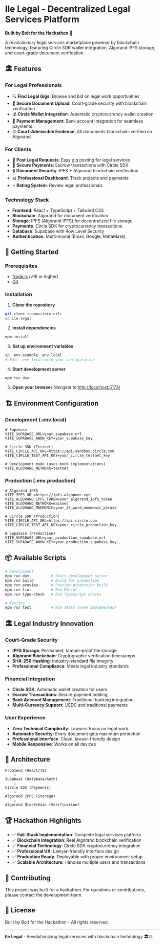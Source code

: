 # Ile Legal - Decentralized Legal Services Platform

**Built by Bolt for the Hackathon** 🚀

A revolutionary legal services marketplace powered by blockchain technology, featuring Circle SDK wallet integration, Algorand IPFS storage, and court-grade document verification.

## 🏛️ **Features**

### **For Legal Professionals**
- 🔍 **Find Legal Gigs**: Browse and bid on legal work opportunities
- 📄 **Secure Document Upload**: Court-grade security with blockchain verification
- 💰 **Circle Wallet Integration**: Automatic cryptocurrency wallet creation
- 🏦 **Payment Management**: Bank account integration for seamless payments
- ⚖️ **Court-Admissible Evidence**: All documents blockchain-verified on Algorand

### **For Clients**
- 📝 **Post Legal Requests**: Easy gig posting for legal services
- 💸 **Secure Payments**: Escrow transactions with Circle SDK
- 🔒 **Document Security**: IPFS + Algorand blockchain verification
- 📊 **Professional Dashboard**: Track projects and payments
- ⭐ **Rating System**: Review legal professionals

### **Technology Stack**
- **Frontend**: React + TypeScript + Tailwind CSS
- **Blockchain**: Algorand for document verification
- **Storage**: IPFS (Algorand IPFS) for decentralized file storage
- **Payments**: Circle SDK for cryptocurrency transactions
- **Database**: Supabase with Row Level Security
- **Authentication**: Multi-modal (Email, Google, MetaMask)

## 🚀 **Getting Started**

### Prerequisites
- [Node.js](https://nodejs.org/en/) (v18 or higher)
- [Git](https://git-scm.com/)

### Installation

1. **Clone the repository**
```bash
git clone <repository-url>
cd ile-legal
```

2. **Install dependencies**
```bash
npm install
```

3. **Set up environment variables**
```bash
cp .env.example .env.local
# Edit .env.local with your configuration
```

4. **Start development server**
```bash
npm run dev
```

5. **Open your browser**
Navigate to [http://localhost:5173/](http://localhost:5173/)

## 🏗️ **Environment Configuration**

### **Development (.env.local)**
```env
# Supabase
VITE_SUPABASE_URL=your_supabase_url
VITE_SUPABASE_ANON_KEY=your_supabase_key

# Circle SDK (Testnet)
VITE_CIRCLE_API_URL=https://api-sandbox.circle.com
VITE_CIRCLE_TEST_API_KEY=your_circle_testnet_key

# Development mode (uses mock implementations)
VITE_ALGORAND_NETWORK=testnet
```

### **Production (.env.production)**
```env
# Algorand IPFS
VITE_IPFS_URL=https://ipfs.algonode.xyz
VITE_ALGORAND_IPFS_TOKEN=your_algorand_ipfs_token
VITE_ALGORAND_NETWORK=mainnet
VITE_ALGORAND_MNEMONIC=your_25_word_mnemonic_phrase

# Circle SDK (Production)
VITE_CIRCLE_API_URL=https://api.circle.com
VITE_CIRCLE_TEST_API_KEY=your_circle_production_key

# Supabase (Production)
VITE_SUPABASE_URL=your_production_supabase_url
VITE_SUPABASE_ANON_KEY=your_production_supabase_key
```

## 📦 **Available Scripts**

```bash
# Development
npm run dev          # Start development server
npm run build        # Build for production
npm run preview      # Preview production build
npm run lint         # Run ESLint
npm run type-check   # Run TypeScript checks

# Testing
npm run test         # Run tests (when implemented)
```

## 🏛️ **Legal Industry Innovation**

### **Court-Grade Security**
- **IPFS Storage**: Permanent, tamper-proof file storage
- **Algorand Blockchain**: Cryptographic verification timestamps
- **SHA-256 Hashing**: Industry-standard file integrity
- **Professional Compliance**: Meets legal industry standards

### **Financial Integration**
- **Circle SDK**: Automatic wallet creation for users
- **Escrow Transactions**: Secure payment holding
- **Bank Account Management**: Traditional banking integration
- **Multi-Currency Support**: USDC and traditional payments

### **User Experience**
- **Zero Technical Complexity**: Lawyers focus on legal work
- **Automatic Security**: Every document gets maximum protection
- **Professional Interface**: Clean, lawyer-friendly design
- **Mobile Responsive**: Works on all devices

## 🔧 **Architecture**

```
Frontend (React/TS)
    ↓
Supabase (Database/Auth)
    ↓
Circle SDK (Payments)
    ↓
Algorand IPFS (Storage)
    ↓
Algorand Blockchain (Verification)
```

## 🏆 **Hackathon Highlights**

- ✅ **Full-Stack Implementation**: Complete legal services platform
- ✅ **Blockchain Integration**: Real Algorand blockchain verification
- ✅ **Financial Technology**: Circle SDK cryptocurrency integration
- ✅ **Professional UX**: Lawyer-friendly interface design
- ✅ **Production Ready**: Deployable with proper environment setup
- ✅ **Scalable Architecture**: Handles multiple users and transactions

## 🤝 **Contributing**

This project was built for a hackathon. For questions or contributions, please contact the development team.

## 📄 **License**

Built by Bolt for the Hackathon - All rights reserved.

---

**Ile Legal** - Revolutionizing legal services with blockchain technology 🏛️⚖️